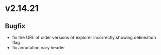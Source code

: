 # v2.14.21

## Bugfix

- fix the URL of older versions of explorer incorrectly showing delineation flag
- fix annotation vary header